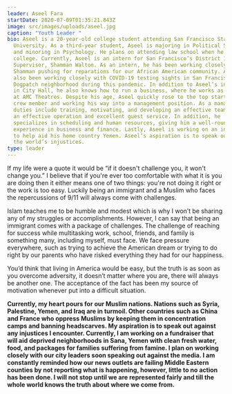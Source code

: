 ```yaml
---
leader: Aseel Fara
startDate: 2020-07-09T01:35:21.843Z
image: src/images/uploads/aseel.jpg
caption: "Youth Leader "
bio: Aseel is a 20-year-old college student attending San Francisco State
  University. As a third-year student, Aseel is majoring in Political Science
  and minoring in Psychology. He plans on attending law school when he finishes
  college. Currently, Aseel is an intern for San Francisco’s District 10
  Supervisor, Shamman Walton. As an intern, he has been working closely with
  Shamman pushing for reparations for our African American community. Aseel has
  also been working closely with COVID-19 testing sights in San Francisco’s
  Dogpatch neighborhood during this pandemic. In addition to Aseel’s involvement
  in City Hall, he also knows how to run a business, where he works as a manager
  at AMC Theatres. Despite his age, Aseel quickly rose to the top starting as a
  crew member and working his way into a management position. As a manager, his
  duties include training, motivating, and developing an effective team ensuring
  an effective operation and excellent guest service. In addition, he
  specializes in scheduling and human resources, giving him a well-rounded
  experience in business and finance. Lastly, Aseel is working on an initiative
  to help aid his home country Yemen. Aseel’s aspiration is to speak out against
  the world’s injustices.
type: leader
---
```

If my life were a quote it would be “if it doesn't challenge you, it won't change you.” I believe that if you're ever too comfortable with what it is you are doing then it either means one of two things: you're not doing it right or the work is too easy. Luckily being an immigrant and a Muslim who faces the repercussions of 9/11 will always come with challenges.

Islam teaches me to be humble and modest which is why I won’t be sharing any of my struggles or accomplishments. However, I can say that being an immigrant comes with a package of challenges. The challenge of reaching for success while multitasking work, school, friends, and family is something many, including myself, must face. We face pressure everywhere, such as trying to achieve the American dream or trying to do right by our parents who have risked everything they had for our happiness.

You’d think that living in America would be easy, but the truth is as soon as you overcome adversity, it doesn’t matter where you are, there will always be another one. The acceptance of the fact has been my source of motivation whenever put into a difficult situation.

**Currently, my heart pours for our Muslim nations. Nations such as Syria, Palestine, Yemen, and Iraq are in turmoil. Other countries such as China and France who oppress Muslims by keeping them in concentration camps and banning headscarves. My aspiration is to speak out against any injustices I encounter. Currently, I am working on a fundraiser that will aid deprived neighborhoods in Sana, Yemen with clean fresh water, food, and packages for families suffering from famine. I plan on working closely with our city leaders soon speaking out against the media. I am constantly reminded how our news outlets are failing Middle Eastern counties by not reporting what is happening, however, little to no action has been done. I will not stop until we are represented fairly and till the whole world knows the truth about where we come from.**